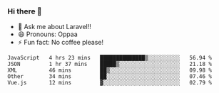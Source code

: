 ### Hi there 👋

<!--
**reubenwedson/reubenwedson** is a ✨ _special_ ✨ repository because its `README.md` (this file) appears on your GitHub profile.
Here are some ideas to get you started:
- 📫 How to reach me: 
- 🔭 I’m currently working on awesome talent app
- 🌱 I’m currently learning extreme Vue js technical stuffs
- 👯 I’m looking to collaborate on start ups challenges
- 🤔 I’m looking for help with time
-->
- 💬 Ask me about Laravel!!
- 😄 Pronouns: Oppaa
- ⚡ Fun fact: No coffee please!

<!--START_SECTION:waka-->
```text
JavaScript   4 hrs 23 mins   ██████████████▒░░░░░░░░░░   56.94 % 
JSON         1 hr 37 mins    █████▒░░░░░░░░░░░░░░░░░░░   21.18 % 
XML          46 mins         ██▒░░░░░░░░░░░░░░░░░░░░░░   09.98 % 
Other        34 mins         ██░░░░░░░░░░░░░░░░░░░░░░░   07.46 % 
Vue.js       12 mins         ▓░░░░░░░░░░░░░░░░░░░░░░░░   02.79 % 
```
<!--END_SECTION:waka-->
